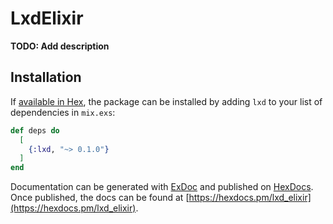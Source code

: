 # LxdElixir

**TODO: Add description**

## Installation

If [available in Hex](https://hex.pm/docs/publish), the package can be installed
by adding `lxd` to your list of dependencies in `mix.exs`:

```elixir
def deps do
  [
    {:lxd, "~> 0.1.0"}
  ]
end
```

Documentation can be generated with [ExDoc](https://github.com/elixir-lang/ex_doc)
and published on [HexDocs](https://hexdocs.pm). Once published, the docs can
be found at [https://hexdocs.pm/lxd_elixir](https://hexdocs.pm/lxd_elixir).
